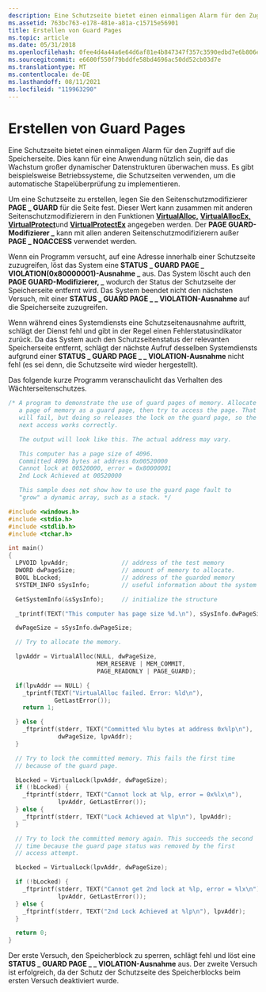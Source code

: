 ```yaml
---
description: Eine Schutzseite bietet einen einmaligen Alarm für den Zugriff auf die Speicherseite.
ms.assetid: 763bc763-e178-481e-a81a-c15715e56901
title: Erstellen von Guard Pages
ms.topic: article
ms.date: 05/31/2018
ms.openlocfilehash: 0fee4d4a44a6e64d6af81e4b847347f357c3590edbd7e6b806e8f32653e1f869
ms.sourcegitcommit: e6600f550f79bddfe58bd4696ac50dd52cb03d7e
ms.translationtype: MT
ms.contentlocale: de-DE
ms.lasthandoff: 08/11/2021
ms.locfileid: "119963290"
---
```

# <a name="creating-guard-pages"></a>Erstellen von Guard Pages

Eine Schutzseite bietet einen einmaligen Alarm für den Zugriff auf die Speicherseite. Dies kann für eine Anwendung nützlich sein, die das Wachstum großer dynamischer Datenstrukturen überwachen muss. Es gibt beispielsweise Betriebssysteme, die Schutzseiten verwenden, um die automatische Stapelüberprüfung zu implementieren.

Um eine Schutzseite zu erstellen, legen Sie den Seitenschutzmodifizierer **PAGE \_ GUARD** für die Seite fest. Dieser Wert kann zusammen mit anderen Seitenschutzmodifizierern in den Funktionen [**VirtualAlloc,**](/windows/win32/api/memoryapi/nf-memoryapi-virtualalloc) [**VirtualAllocEx,**](/windows/win32/api/memoryapi/nf-memoryapi-virtualallocex) [**VirtualProtect**](/windows/win32/api/memoryapi/nf-memoryapi-virtualprotect)und [**VirtualProtectEx**](/windows/win32/api/memoryapi/nf-memoryapi-virtualprotectex) angegeben werden. Der **PAGE GUARD-Modifizierer \_** kann mit allen anderen Seitenschutzmodifizierern außer **PAGE \_ NOACCESS** verwendet werden.

Wenn ein Programm versucht, auf eine Adresse innerhalb einer Schutzseite zuzugreifen, löst das System eine **STATUS \_ GUARD PAGE \_ VIOLATION(0x80000001)-Ausnahme \_** aus. Das System löscht auch den **PAGE GUARD-Modifizierer, \_** wodurch der Status der Schutzseite der Speicherseite entfernt wird. Das System beendet nicht den nächsten Versuch, mit einer **STATUS \_ GUARD PAGE \_ \_ VIOLATION-Ausnahme** auf die Speicherseite zuzugreifen.

Wenn während eines Systemdiensts eine Schutzseitenausnahme auftritt, schlägt der Dienst fehl und gibt in der Regel einen Fehlerstatusindikator zurück. Da das System auch den Schutzseitenstatus der relevanten Speicherseite entfernt, schlägt der nächste Aufruf desselben Systemdiensts aufgrund einer **STATUS \_ GUARD PAGE \_ \_ VIOLATION-Ausnahme** nicht fehl (es sei denn, die Schutzseite wird wieder hergestellt).

Das folgende kurze Programm veranschaulicht das Verhalten des Wächterseitenschutzes.


```C++
/* A program to demonstrate the use of guard pages of memory. Allocate
   a page of memory as a guard page, then try to access the page. That
   will fail, but doing so releases the lock on the guard page, so the
   next access works correctly.

   The output will look like this. The actual address may vary.

   This computer has a page size of 4096.
   Committed 4096 bytes at address 0x00520000
   Cannot lock at 00520000, error = 0x80000001
   2nd Lock Achieved at 00520000

   This sample does not show how to use the guard page fault to
   "grow" a dynamic array, such as a stack. */

#include <windows.h>
#include <stdio.h>
#include <stdlib.h>
#include <tchar.h>

int main()
{
  LPVOID lpvAddr;               // address of the test memory
  DWORD dwPageSize;             // amount of memory to allocate.
  BOOL bLocked;                 // address of the guarded memory
  SYSTEM_INFO sSysInfo;         // useful information about the system

  GetSystemInfo(&sSysInfo);     // initialize the structure

  _tprintf(TEXT("This computer has page size %d.\n"), sSysInfo.dwPageSize);

  dwPageSize = sSysInfo.dwPageSize;

  // Try to allocate the memory.

  lpvAddr = VirtualAlloc(NULL, dwPageSize,
                         MEM_RESERVE | MEM_COMMIT,
                         PAGE_READONLY | PAGE_GUARD);

  if(lpvAddr == NULL) {
    _tprintf(TEXT("VirtualAlloc failed. Error: %ld\n"),
             GetLastError());
    return 1;

  } else {
    _ftprintf(stderr, TEXT("Committed %lu bytes at address 0x%lp\n"),
              dwPageSize, lpvAddr);
  }

  // Try to lock the committed memory. This fails the first time 
  // because of the guard page.

  bLocked = VirtualLock(lpvAddr, dwPageSize);
  if (!bLocked) {
    _ftprintf(stderr, TEXT("Cannot lock at %lp, error = 0x%lx\n"),
              lpvAddr, GetLastError());
  } else {
    _ftprintf(stderr, TEXT("Lock Achieved at %lp\n"), lpvAddr);
  }

  // Try to lock the committed memory again. This succeeds the second
  // time because the guard page status was removed by the first 
  // access attempt.

  bLocked = VirtualLock(lpvAddr, dwPageSize);

  if (!bLocked) {
    _ftprintf(stderr, TEXT("Cannot get 2nd lock at %lp, error = %lx\n"),
              lpvAddr, GetLastError());
  } else {
    _ftprintf(stderr, TEXT("2nd Lock Achieved at %lp\n"), lpvAddr);
  }

  return 0;
}
```



Der erste Versuch, den Speicherblock zu sperren, schlägt fehl und löst eine **STATUS \_ GUARD PAGE \_ \_ VIOLATION-Ausnahme** aus. Der zweite Versuch ist erfolgreich, da der Schutz der Schutzseite des Speicherblocks beim ersten Versuch deaktiviert wurde.

 

 
